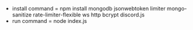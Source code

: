 - install command = npm install mongodb jsonwebtoken limiter mongo-sanitize rate-limiter-flexible ws http bcrypt discord.js
- run command = node index.js 
